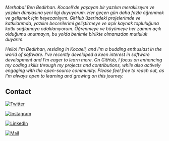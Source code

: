 *Merhaba! Ben Bedirhan. Kocaeli'de yaşayan bir yazılım meraklısıyım ve yazılım dünyasına yeni ilgi duyuyorum. Her geçen gün daha fazla öğrenmek ve gelişmek için heyecanlıyım. GitHub üzerindeki projelerimde ve katkılarımda, yazılım becerilerimi geliştirmeye ve açık kaynak topluluğuna katkı sağlamaya odaklanıyorum. Öğrenmeye ve büyümeye her zaman açık olduğumu unutmayın, bu yolda benimle birlikte olmanızdan mutluluk duyarım.*

*Hello! I'm Bedirhan, residing in Kocaeli, and I'm a budding enthusiast in the world of software. I've recently developed a keen interest in software development and I'm eager to learn more. On GitHub, I focus on enhancing my coding skills through my projects and contributions, while also actively engaging with the open-source community. Please feel free to reach out, as I'm always open to learning and growing on this journey.*


## Contact

[![Twitter](https://seeklogo.com/images/T/twitter-logo-660CF921CB-seeklogo.com.png)](https://twitter.com/hittheroadbed)

[![Instagram](https://seeklogo.com/images/I/instagram-logo-B12DD504FE-seeklogo.com.png)]([https://twitter.com/hittheroadbed](https://instagram.com/hittheroadbed))

[![LinkedIn](https://seeklogo.com/images/L/linkedin-logo-F84AF05CFC-seeklogo.com.png)]([https://twitter.com/hittheroadbed](https://www.linkedin.com/in/bedirhanbayrak/))
      
  [![Mail](https://img.icons8.com/?size=2x&id=6BBCqlzE4iKd&format=png)](mailto:bayrak.bedirhan@icloud.com)
